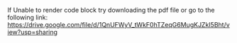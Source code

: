 If Unable to render code block try downloading the pdf file or go to the following link:
https://drive.google.com/file/d/1QnUFWyV_tWkF0hTZeqG6MugKJZkI5Bht/view?usp=sharing
